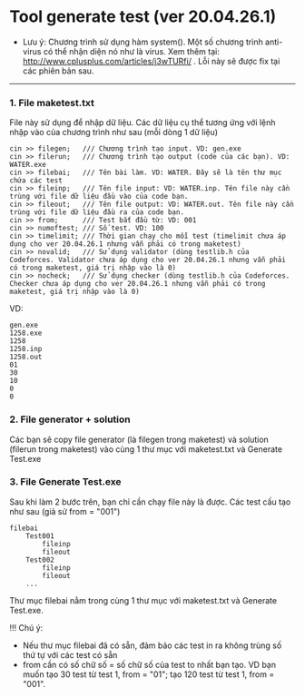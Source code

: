 # Tool generate test (ver 20.04.26.1)
- Lưu ý: Chương trình sử dụng hàm system(). Một số chương trình anti-virus có thể nhận diện nó như là virus. Xem thêm tại: http://www.cplusplus.com/articles/j3wTURfi/ . Lỗi này sẽ được fix tại các phiên bản sau.

------------------

### 1. File maketest.txt
File này sử dụng để nhập dữ liệu. Các dữ liệu cụ thể tương ứng với lệnh nhập vào của chương trình như sau (mỗi dòng 1 dữ liệu)

    cin >> filegen;   /// Chương trình tạo input. VD: gen.exe
    cin >> filerun;   /// Chương trình tạo output (code của các bạn). VD: WATER.exe
    cin >> filebai;   /// Tên bài làm. VD: WATER. Đây sẽ là tên thư mục chứa các test
    cin >> fileinp;   /// Tên file input: VD: WATER.inp. Tên file này cần trùng với file dữ liệu đầu vào của code bạn.
    cin >> fileout;   /// Tên file output: VD: WATER.out. Tên file này cần trùng với file dữ liệu đầu ra của code bạn.
    cin >> from;      /// Test bắt đầu từ: VD: 001
    cin >> numoftest; /// Số test. VD: 100
    cin >> timelimit; /// Thời gian chạy cho mỗi test (timelimit chưa áp dụng cho ver 20.04.26.1 nhưng vẫn phải có trong maketest)
    cin >> novalid;   /// Sử dụng validator (dùng testlib.h của Codeforces. Validator chưa áp dụng cho ver 20.04.26.1 nhưng vẫn phải có trong maketest, giá trị nhập vào là 0)
    cin >> nocheck;   /// Sử dụng checker (dùng testlib.h của Codeforces. Checker chưa áp dụng cho ver 20.04.26.1 nhưng vẫn phải có trong maketest, giá trị nhập vào là 0)
    
    
VD: 

    gen.exe
    1258.exe
    1258
    1258.inp
    1258.out
    01
    30
    10
    0
    0

### 2. File generator + solution
Các bạn sẽ copy file generator (là filegen trong maketest) và solution (filerun trong maketest) vào cùng 1 thư mục với maketest.txt và 
Generate Test.exe

### 3. File Generate Test.exe
Sau khi làm 2 bước trên, bạn chỉ cần chạy file này là được. Các test cấu tạo như sau (giả sử from = "001")

    filebai
        Test001
            fileinp
            fileout
        Test002
            fileinp
            fileout
        ...
  
Thư mục filebai nằm trong cùng 1 thư mục với maketest.txt và Generate Test.exe.

!!! Chú ý: 
- Nếu thư mục filebai đã có sẵn, đảm bảo các test in ra không trùng số thứ tự với các test có sẵn
- from cần có số chữ số = số chữ số của test to nhất bạn tạo. VD bạn muốn tạo 30 test từ test 1, from = "01"; tạo 120 test từ test 1, from = "001".
